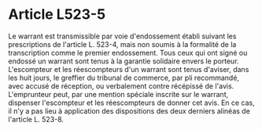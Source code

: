 # Article L523-5

Le warrant est transmissible par voie d'endossement établi suivant les prescriptions de l'article L. 523-4, mais non soumis à la formalité de la transcription comme le premier endossement.   Tous ceux qui ont signé ou endossé un warrant sont tenus à la garantie solidaire envers le porteur.   L'escompteur et les réescompteurs d'un warrant sont tenus d'aviser, dans les huit jours, le greffier du tribunal de commerce, par pli recommandé, avec accusé de réception, ou verbalement contre récépissé de l'avis.   L'emprunteur peut, par une mention spéciale inscrite sur le warrant, dispenser l'escompteur et les réescompteurs de donner cet avis. En ce cas, il n'y a pas lieu à application des dispositions des deux derniers alinéas de l'article L. 523-8.
